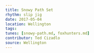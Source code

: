 ```yaml
---
title: Snowy Path Set
rhythm: slip jig
date: 2017-05-04
location: Wellington
tags: 
tunes: [snowy-path.md, foxhunters.md]
contributor: Ted Cizadlo
source: Wellington
---
```

